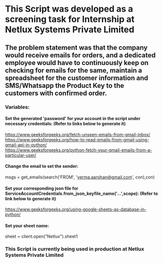 # This Script was developed as a screening task for Internship at Netlux Systems Private Limited

## The problem statement was that the company would receive emails for orders, and a dedicated employee would have to continuously keep on checking for emails for the same, maintain a spreadsheet for the customer information and SMS/Whatsapp the Product Key to the customers with confirmed order.

### Variables:

#### Set the generated 'password' for your account in the script under necessary credentials: (Refer to links below to generate it)
https://www.geeksforgeeks.org/fetch-unseen-emails-from-gmail-inbox/   
https://www.geeksforgeeks.org/how-to-read-emails-from-gmail-using-gmail-api-in-python/  <br />
https://www.geeksforgeeks.org/python-fetch-your-gmail-emails-from-a-particular-user/

#### Change the email to set the sender:
msgs = get_emails(search('FROM', 'verma.aarohan@gmail.com', con),con)     

#### Set your corresponding json file for ServiceAccountCredentials.from_json_keyfile_name('...',scope): (Refer to link below to generate it)
https://www.geeksforgeeks.org/using-google-sheets-as-database-in-python/  

#### Set your sheet name:
sheet = client.open("Netlux").sheet1                                      

### This Script is currently being used in production at Netlux Systems Private Limited


